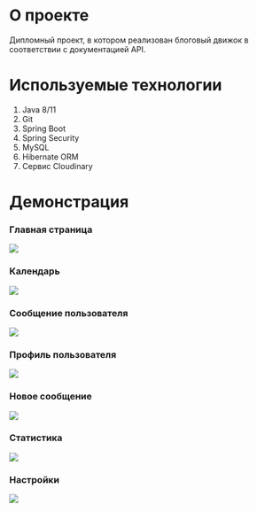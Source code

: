 # О проекте
 Дипломный проект, в котором реализован блоговый движок в соответствии с документацией API.
 
# Используемые технологии
1. Java 8/11
2. Git
3. Spring Boot
4. Spring Security
5. MySQL 
6. Hibernate ORM
7. Cервис Cloudinary
 
# Демонстрация

### Главная страница
![](https://github.com/Dmitry-74-7/test/blob/main/%D0%A2%D0%B8%D1%82%D1%83%D0%BB%D1%8C%D0%BD%D0%B0%D1%8F%20%D1%81%D1%82%D1%80%D0%B0%D0%BD%D0%B8%D1%86%D0%B0.PNG)

### Календарь
![](https://github.com/Dmitry-74-7/test/blob/main/%D0%9A%D0%B0%D0%BB%D0%B5%D0%BD%D0%B4%D0%B0%D1%80%D1%8C.PNG)

### Сообщение пользователя
![](https://github.com/Dmitry-74-7/test/blob/main/%D0%A1%D0%BE%D0%BE%D0%B1%D1%89%D0%B5%D0%BD%D0%B8%D0%B5.PNG)

### Профиль пользователя
![](https://github.com/Dmitry-74-7/test/blob/main/%D0%9F%D1%80%D0%BE%D1%84%D0%B8%D0%BB%D1%8C.PNG)

### Новое сообщение
![](https://github.com/Dmitry-74-7/test/blob/main/%D0%9D%D0%BE%D0%B2%D0%BE%D0%B5%20%D1%81%D0%BE%D0%BE%D0%B1%D1%89%D0%B5%D0%BD%D0%B8%D0%B5.PNG)

### Статистика
![](https://github.com/Dmitry-74-7/test/blob/main/%D0%A1%D1%82%D0%B0%D1%82%D0%B8%D1%81%D1%82%D0%B8%D0%BA%D0%B0.PNG)

### Настройки
![](https://github.com/Dmitry-74-7/test/blob/main/%D0%9D%D0%B0%D1%81%D1%82%D1%80%D0%BE%D0%B9%D0%BA%D0%B8.PNG)
 


 
